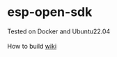 # esp-open-sdk

 Tested on Docker and Ubuntu22.04
 <br>
 <br> 
How to build  [wiki](https://github.com/LouisLee985/esp-open-sdk/wiki)
